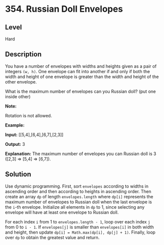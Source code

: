 # 354. Russian Doll Envelopes
## Level
Hard

## Description
You have a number of envelopes with widths and heights given as a pair of integers `(w, h)`. One envelope can fit into another if and only if both the width and height of one envelope is greater than the width and height of the other envelope.

What is the maximum number of envelopes can you Russian doll? (put one inside other)

**Note:**

Rotation is not allowed.

**Example:**

**Input:** [[5,4],[6,4],[6,7],[2,3]]

**Output:** 3 

**Explanation:** The maximum number of envelopes you can Russian doll is 3 ([2,3] => [5,4] => [6,7]).

## Solution
Use dynamic programming. First, sort `envelopes` according to widths in ascending order and then according to heights in ascending order. Then create an array `dp` of length `envelopes.length` where `dp[i]` represents the maximum number of envelopes to Russian doll when the last envelope is the `i`-th envelope. Initialize all elements in `dp` to 1, since selecting any envelope will have at least one envelope to Russian doll.

For each index `i` from 1 to `envelopes.length - 1`, loop over each index `j` from 0 to `i - 1`. If `envelopes[j]` is smaller than `envelopes[i]` in both width and height, then update `dp[i] = Math.max(dp[i], dp[j] + 1)`. Finally, loop over `dp` to obtain the greatest value and return.
